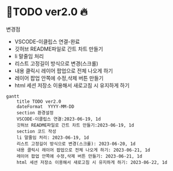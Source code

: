 # 📖TODO ver2.0 :fire:

변경점

- VSCODE-이클립스 연결-완료
- 깃허브 README파일로 간트 차트 만들기 
- li 말줄임 처리
- 리스트 고정길이 방식으로 변경(스크롤)
- 내용 클릭시 레이어 팝업으로 전체 나오게 하기
- 레이어 팝업 안쪽에 수정,삭제 버튼 만들기
- html 세션 저장소 이용해서 새로고침 시 유지하게 하기


```mermaid
gantt
    title TODO ver2.0
    dateFormat  YYYY-MM-DD
    section 환경설정
    VSCODE-이클립스 연결:2023-06-19, 1d
    깃허브 README파일로 간트 차트 만들기:2023-06-19, 1d
    section 코드 작성
    li 말줄임 처리: 2023-06-19, 1d
    리스트 고정길이 방식으로 변경(스크롤): 2023-06-20, 1d
    내용 클릭시 레이어 팝업으로 전체 나오게 하기: 2023-06-21, 1d
    레이어 팝업 안쪽에 수정,삭제 버튼 만들기: 2023-06-21, 1d
    html 세션 저장소 이용해서 새로고침 시 유지하게 하기: 2023-06-22, 1d
```
